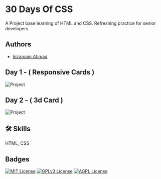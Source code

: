 # 30 Days Of CSS

A Project base learning of HTML and CSS. Refreshing practice for senior developers

## Authors

- [Inzamam Ahmad](https://www.github.com/inzamamahmad3)

## Day 1 - ( Responsive Cards )

![Project](https://media.licdn.com/dms/image/C4D22AQF7SaOhA8y4TA/feedshare-shrink_1280/0/1672760547814?e=1675900800&v=beta&t=Vdo7cM92Exy0h3wvr_gIlCKME814Hl4GwuzB_SXWzWQ)

## Day 2 - ( 3d Card )

![Project](https://media.licdn.com/dms/image/C4D22AQF1kYUUKRFpTQ/feedshare-shrink_800/0/1672823224226?e=1675900800&v=beta&t=KEn4xN96y2pXNYxqiDBdf3GJvwqjDBsM9bNmyJMiMRg)

## 🛠 Skills

HTML, CSS

## Badges

[![MIT License](https://img.shields.io/badge/License-MIT-green.svg)](https://choosealicense.com/licenses/mit/)
[![GPLv3 License](https://img.shields.io/badge/License-GPL%20v3-yellow.svg)](https://opensource.org/licenses/)
[![AGPL License](https://img.shields.io/badge/license-AGPL-blue.svg)](http://www.gnu.org/licenses/agpl-3.0)
